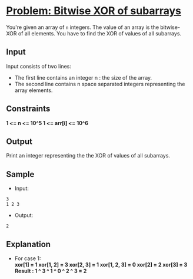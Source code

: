 # [Problem: Bitwise XOR of subarrays](https://my.newtonschool.co/playground/code/2fbx1m8mmczm)

You're given an array of `n` integers. The value of an array is the bitwise- XOR of all elements. You have to find the XOR of values of all subarrays.

## Input

Input consists of two lines:
- The first line contains an integer n : the size of the array.
- The second line contains n space separated integers representing the array elements.

## Constraints

**1 <= n <= 10^5
1 <= arr[i] <= 10^6**

## Output

Print an integer representing the the XOR of values of all subarrays.

## Sample

- Input:
```
3
1 2 3
```

- Output:
```
2
```

## Explanation

- For case 1: <br> **xor[1] = 1
xor[1, 2] = 3
xor[2, 3] = 1
xor[1, 2, 3] = 0
xor[2] = 2
xor[3] = 3
Result : 1 ^ 3 ^ 1 ^ 0 ^ 2 ^ 3 = 2**
